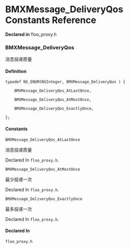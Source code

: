 # BMXMessage_DeliveryQos Constants Reference

  **Declared in** floo_proxy.h  

### BMXMessage_DeliveryQos

消息投递质量

#### Definition
    typedef NS_ENUM(NSInteger, BMXMessage_DeliveryQos ) {   
        
        BMXMessage_DeliveryQos_AtLastOnce,
        
        BMXMessage_DeliveryQos_AtMostOnce,
        
        BMXMessage_DeliveryQos_ExactlyOnce,
        
    };

#### Constants

<a name="" title="BMXMessage_DeliveryQos_AtLastOnce"></a><code>BMXMessage_DeliveryQos_AtLastOnce</code>

消息投递质量

   Declared In `floo_proxy.h`.

<a name="" title="BMXMessage_DeliveryQos_AtMostOnce"></a><code>BMXMessage_DeliveryQos_AtMostOnce</code>

最少投递一次

   Declared In `floo_proxy.h`.

<a name="" title="BMXMessage_DeliveryQos_ExactlyOnce"></a><code>BMXMessage_DeliveryQos_ExactlyOnce</code>

最多投递一次

   Declared In `floo_proxy.h`.

#### Declared In
`floo_proxy.h`

